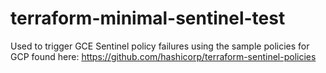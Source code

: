 # terraform-minimal-sentinel-test

Used to trigger GCE Sentinel policy failures using the sample policies for GCP found here: https://github.com/hashicorp/terraform-sentinel-policies
